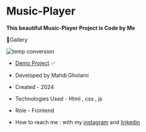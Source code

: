 # Music-Player

**This beautiful Music-Player Project is Code by Me**

📸Gallery

![temp conversion](https://github.com/user-attachments/assets/aba28c78-1280-41ce-ab9c-2049ab9af2e2)


- [Demo Project]() ✅

- Developed by Mahdi Gholami

- Created - 2024

- Technologies Used - Html , css , js

- Role - Frontend

- How to reach me : with my [instagram](https://www.instagram.com/mahdi_gholami_web) and [linkedin](https://www.linkedin.com/in/mahdi-gholami-developer)
